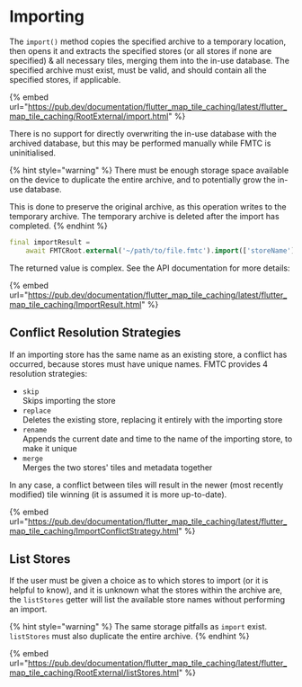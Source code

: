 # Importing

The `import()` method copies the specified archive to a temporary location, then opens it and extracts the specified stores (or all stores if none are specified) & all necessary tiles, merging them into the in-use database. The specified archive must exist, must be valid, and should contain all the specified stores, if applicable.

{% embed url="https://pub.dev/documentation/flutter_map_tile_caching/latest/flutter_map_tile_caching/RootExternal/import.html" %}

There is no support for directly overwriting the in-use database with the archived database, but this may be performed manually while FMTC is uninitialised.

{% hint style="warning" %}
There must be enough storage space available on the device to duplicate the entire archive, and to potentially grow the in-use database.

This is done to preserve the original archive, as this operation writes to the temporary archive. The temporary archive is deleted after the import has completed.
{% endhint %}

```dart
final importResult =
    await FMTCRoot.external('~/path/to/file.fmtc').import(['storeName']);
```

The returned value is complex. See the API documentation for more details:

{% embed url="https://pub.dev/documentation/flutter_map_tile_caching/latest/flutter_map_tile_caching/ImportResult.html" %}

## Conflict Resolution Strategies

If an importing store has the same name as an existing store, a conflict has occurred, because stores must have unique names. FMTC provides 4 resolution strategies:

* `skip`\
  Skips importing the store
* `replace`\
  Deletes the existing store, replacing it entirely with the importing store
* `rename`\
  Appends the current date and time to the name of the importing store, to make it unique
* `merge`\
  Merges the two stores' tiles and metadata together

In any case, a conflict between tiles will result in the newer (most recently modified) tile winning (it is assumed it is more up-to-date).

{% embed url="https://pub.dev/documentation/flutter_map_tile_caching/latest/flutter_map_tile_caching/ImportConflictStrategy.html" %}

## List Stores

If the user must be given a choice as to which stores to import (or it is helpful to know), and it is unknown what the stores within the archive are, the `listStores` getter will list the available store names without performing an import.

{% hint style="warning" %}
The same storage pitfalls as `import` exist. `listStores` must also duplicate the entire archive.
{% endhint %}

{% embed url="https://pub.dev/documentation/flutter_map_tile_caching/latest/flutter_map_tile_caching/RootExternal/listStores.html" %}
